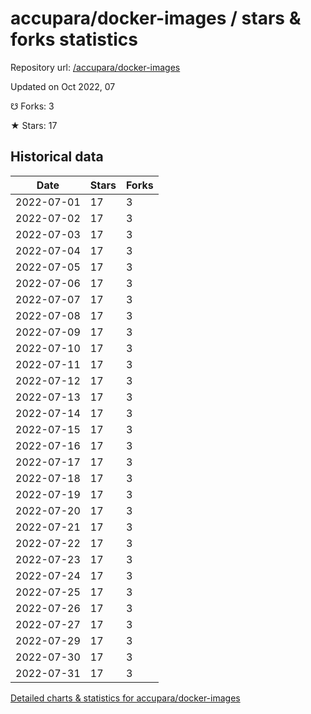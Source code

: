 # accupara/docker-images / stars & forks statistics

Repository url: [/accupara/docker-images](https://github.com/accupara/docker-images)

Updated on Oct 2022, 07

☋ Forks: 3

★ Stars: 17

## Historical data
| Date | Stars | Forks |
|------|-------|-------|
| 2022-07-01 | 17 | 3 | 
| 2022-07-02 | 17 | 3 | 
| 2022-07-03 | 17 | 3 | 
| 2022-07-04 | 17 | 3 | 
| 2022-07-05 | 17 | 3 | 
| 2022-07-06 | 17 | 3 | 
| 2022-07-07 | 17 | 3 | 
| 2022-07-08 | 17 | 3 | 
| 2022-07-09 | 17 | 3 | 
| 2022-07-10 | 17 | 3 | 
| 2022-07-11 | 17 | 3 | 
| 2022-07-12 | 17 | 3 | 
| 2022-07-13 | 17 | 3 | 
| 2022-07-14 | 17 | 3 | 
| 2022-07-15 | 17 | 3 | 
| 2022-07-16 | 17 | 3 | 
| 2022-07-17 | 17 | 3 | 
| 2022-07-18 | 17 | 3 | 
| 2022-07-19 | 17 | 3 | 
| 2022-07-20 | 17 | 3 | 
| 2022-07-21 | 17 | 3 | 
| 2022-07-22 | 17 | 3 | 
| 2022-07-23 | 17 | 3 | 
| 2022-07-24 | 17 | 3 | 
| 2022-07-25 | 17 | 3 | 
| 2022-07-26 | 17 | 3 | 
| 2022-07-27 | 17 | 3 | 
| 2022-07-29 | 17 | 3 | 
| 2022-07-30 | 17 | 3 | 
| 2022-07-31 | 17 | 3 | 


[Detailed charts & statistics for accupara/docker-images](https://reviewgithub.com/rep/accupara/docker-images)
